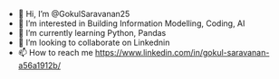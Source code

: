 - 👋 Hi, I’m @GokulSaravanan25
- 👀 I’m interested in Building Information Modelling, Coding, AI
- 🌱 I’m currently learning Python, Pandas
- 💞️ I’m looking to collaborate on Linkednin
- 📫 How to reach me https://www.linkedin.com/in/gokul-saravanan-a56a1912b/

<!---
GokulSaravanan25/GokulSaravanan25 is a ✨ special ✨ repository because its `README.md` (this file) appears on your GitHub profile.
You can click the Preview link to take a look at your changes.
--->
